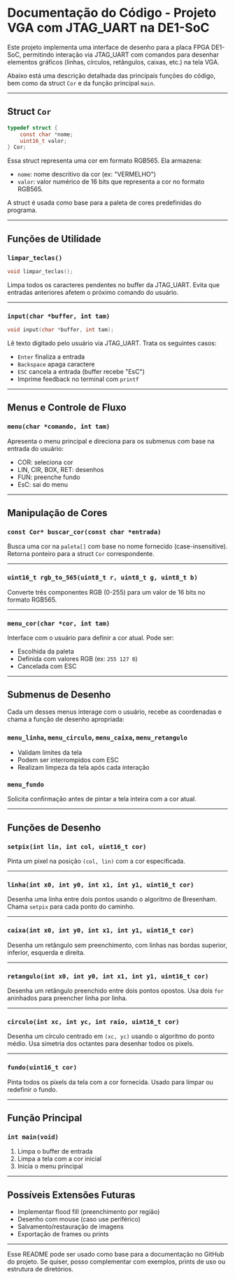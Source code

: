 # Documentação do Código - Projeto VGA com JTAG\_UART na DE1-SoC

Este projeto implementa uma interface de desenho para a placa FPGA DE1-SoC, permitindo interação via JTAG\_UART com comandos para desenhar elementos gráficos (linhas, círculos, retângulos, caixas, etc.) na tela VGA.

Abaixo está uma descrição detalhada das principais funções do código, bem como da struct `Cor` e da função principal `main`.

---

## Struct `Cor`

```c
typedef struct {
    const char *nome;
    uint16_t valor;
} Cor;
```

Essa struct representa uma cor em formato RGB565. Ela armazena:

* `nome`: nome descritivo da cor (ex: "VERMELHO")
* `valor`: valor numérico de 16 bits que representa a cor no formato RGB565.

A struct é usada como base para a paleta de cores predefinidas do programa.

---

## Funções de Utilidade

### `limpar_teclas()`

```c
void limpar_teclas();
```

Limpa todos os caracteres pendentes no buffer da JTAG\_UART. Evita que entradas anteriores afetem o próximo comando do usuário.

---

### `input(char *buffer, int tam)`

```c
void input(char *buffer, int tam);
```

Lê texto digitado pelo usuário via JTAG\_UART. Trata os seguintes casos:

* `Enter` finaliza a entrada
* `Backspace` apaga caractere
* `ESC` cancela a entrada (buffer recebe "EsC")
* Imprime feedback no terminal com `printf`

---

## Menus e Controle de Fluxo

### `menu(char *comando, int tam)`

Apresenta o menu principal e direciona para os submenus com base na entrada do usuário:

* COR: seleciona cor
* LIN, CIR, BOX, RET: desenhos
* FUN: preenche fundo
* EsC: sai do menu

---

## Manipulação de Cores

### `const Cor* buscar_cor(const char *entrada)`

Busca uma cor na `paleta[]` com base no nome fornecido (case-insensitive). Retorna ponteiro para a struct `Cor` correspondente.

---

### `uint16_t rgb_to_565(uint8_t r, uint8_t g, uint8_t b)`

Converte três componentes RGB (0-255) para um valor de 16 bits no formato RGB565.

---

### `menu_cor(char *cor, int tam)`

Interface com o usuário para definir a cor atual. Pode ser:

* Escolhida da paleta
* Definida com valores RGB (ex: `255 127 0`)
* Cancelada com ESC

---

## Submenus de Desenho

Cada um desses menus interage com o usuário, recebe as coordenadas e chama a função de desenho apropriada:

### `menu_linha`, `menu_circulo`, `menu_caixa`, `menu_retangulo`

* Validam limites da tela
* Podem ser interrompidos com ESC
* Realizam limpeza da tela após cada interação

### `menu_fundo`

Solicita confirmação antes de pintar a tela inteira com a cor atual.

---

## Funções de Desenho

### `setpix(int lin, int col, uint16_t cor)`

Pinta um pixel na posição `(col, lin)` com a cor especificada.

---

### `linha(int x0, int y0, int x1, int y1, uint16_t cor)`

Desenha uma linha entre dois pontos usando o algoritmo de Bresenham. Chama `setpix` para cada ponto do caminho.

---

### `caixa(int x0, int y0, int x1, int y1, uint16_t cor)`

Desenha um retângulo sem preenchimento, com linhas nas bordas superior, inferior, esquerda e direita.

---

### `retangulo(int x0, int y0, int x1, int y1, uint16_t cor)`

Desenha um retângulo preenchido entre dois pontos opostos. Usa dois `for` aninhados para preencher linha por linha.

---

### `circulo(int xc, int yc, int raio, uint16_t cor)`

Desenha um círculo centrado em `(xc, yc)` usando o algoritmo do ponto médio. Usa simetria dos octantes para desenhar todos os pixels.

---

### `fundo(uint16_t cor)`

Pinta todos os pixels da tela com a cor fornecida. Usado para limpar ou redefinir o fundo.

---

## Função Principal

### `int main(void)`

1. Limpa o buffer de entrada
2. Limpa a tela com a cor inicial
3. Inicia o menu principal

---

## Possíveis Extensões Futuras

* Implementar flood fill (preenchimento por região)
* Desenho com mouse (caso use periférico)
* Salvamento/restauração de imagens
* Exportação de frames ou prints

---

Esse README pode ser usado como base para a documentação no GitHub do projeto. Se quiser, posso complementar com exemplos, prints de uso ou estrutura de diretórios.
